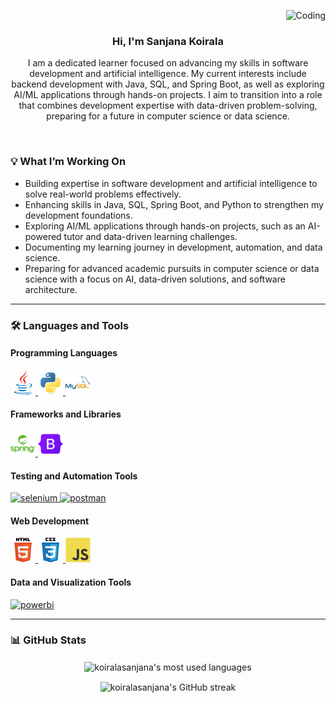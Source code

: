 <img align="right" alt="Coding" src="https://ibb.co/phkqDdB"/><br>

<h3 align="center">Hi, I'm Sanjana Koirala</h3>
<p align="center">
I am a dedicated learner focused on advancing my skills in software development and artificial intelligence. My current interests include backend development with Java, SQL, and Spring Boot, as well as exploring AI/ML applications through hands-on projects. I aim to transition into a role that combines development expertise with data-driven problem-solving, preparing for a future in computer science or data science.
</p><br>

### **💡 What I’m Working On**
<ul>
  <li>Building expertise in software development and artificial intelligence to solve real-world problems effectively.</li>
  <li>Enhancing skills in Java, SQL, Spring Boot, and Python to strengthen my development foundations.</li>
  <li>Exploring AI/ML applications through hands-on projects, such as an AI-powered tutor and data-driven learning challenges.</li>
  <li>Documenting my learning journey in development, automation, and data science.</li>
  <li>Preparing for advanced academic pursuits in computer science or data science with a focus on AI, data-driven solutions, and software architecture.</li>
</ul>

---

### **🛠️ Languages and Tools**
#### **Programming Languages**
<p align="left"> 
  <a href="https://www.java.com" target="_blank" rel="noreferrer">
    <img src="https://raw.githubusercontent.com/devicons/devicon/master/icons/java/java-original.svg" alt="java" width="40" height="40"/> 
  </a> 
  <a href="https://www.python.org" target="_blank" rel="noreferrer">
    <img src="https://raw.githubusercontent.com/devicons/devicon/master/icons/python/python-original.svg" alt="python" width="40" height="40"/> 
  </a>
  <a href="https://www.w3schools.com/sql/" target="_blank" rel="noreferrer">
    <img src="https://raw.githubusercontent.com/devicons/devicon/master/icons/mysql/mysql-original-wordmark.svg" alt="sql" width="40" height="40"/>
  </a>
</p>

#### **Frameworks and Libraries**
<p align="left"> 
  <a href="https://spring.io/projects/spring-boot" target="_blank" rel="noreferrer">
    <img src="https://raw.githubusercontent.com/devicons/devicon/master/icons/spring/spring-original-wordmark.svg" alt="spring-boot" width="40" height="40"/>
  </a>
  <a href="https://getbootstrap.com/" target="_blank" rel="noreferrer">
    <img src="https://raw.githubusercontent.com/devicons/devicon/master/icons/bootstrap/bootstrap-original.svg" alt="bootstrap" width="40" height="40"/>
  </a>
</p>

#### **Testing and Automation Tools**
<p align="left">
  <a href="https://www.selenium.dev" target="_blank" rel="noreferrer">
    <img src="https://raw.githubusercontent.com/detain/svg-logos/780f25886640cef088af994181646db2f6b1a3f8/svg/selenium-logo.svg" alt="selenium" width="40" height="40"/> 
  </a>
  <a href="https://postman.com" target="_blank" rel="noreferrer">
    <img src="https://www.vectorlogo.zone/logos/getpostman/getpostman-icon.svg" alt="postman" width="40" height="40"/> 
  </a>
</p>

#### **Web Development**
<p align="left">
  <a href="https://developer.mozilla.org/en-US/docs/Web/HTML" target="_blank" rel="noreferrer">
    <img src="https://raw.githubusercontent.com/devicons/devicon/master/icons/html5/html5-original-wordmark.svg" alt="html5" width="40" height="40"/> 
  </a> 
  <a href="https://developer.mozilla.org/en-US/docs/Web/CSS" target="_blank" rel="noreferrer">
    <img src="https://raw.githubusercontent.com/devicons/devicon/master/icons/css3/css3-original-wordmark.svg" alt="css3" width="40" height="40"/> 
  </a>
  <a href="https://developer.mozilla.org/en-US/docs/Web/JavaScript" target="_blank" rel="noreferrer">
    <img src="https://raw.githubusercontent.com/devicons/devicon/master/icons/javascript/javascript-original.svg" alt="javascript" width="40" height="40"/> 
  </a>
</p>

#### **Data and Visualization Tools**
<p align="left">
  <a href="https://powerbi.microsoft.com/" target="_blank" rel="noreferrer">
    <img src="https://www.vectorlogo.zone/logos/microsoft_powerbi/microsoft_powerbi-icon.svg" alt="powerbi" width="40" height="40"/>
  </a>
</p>

---

### **📊 GitHub Stats**
<p align="center">
  <img align="center" src="https://github-readme-stats.vercel.app/api/top-langs?username=koiralasanjana&show_icons=true&locale=en&layout=compact" alt="koiralasanjana's most used languages" />
</p>

<p align="center">
  <img align="center" src="https://github-readme-streak-stats.herokuapp.com/?user=koiralasanjana&" alt="koiralasanjana's GitHub streak" />
</p>
